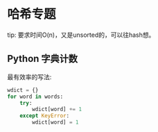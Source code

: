 # 哈希专题
tip: 要求时间O(n)，又是unsorted的，可以往hash想。

## Python 字典计数
最有效率的写法:
``` python
wdict = {}
for word in words:
    try:
        wdict[word] += 1
    except KeyError:
        wdict[word] = 1
```
